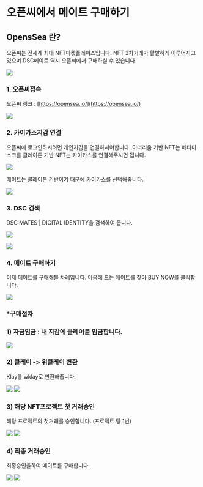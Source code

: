 # 오픈씨에서 메이트 구매하기

## OpensSea 란?

오픈씨는 전세계 최대 NFT마켓플레이스입니다. NFT 2차거래가 활발하게 이루어지고있으며 DSC메이트 역시 오픈씨에서 구매하실 수 있습니다.   &#x20;

![](../.gitbook/assets/download.jpeg)

### 1. 오픈씨접속  &#x20;

오픈씨 링크 : [https://opensea.io/](https://opensea.io/) &#x20;

![](<../.gitbook/assets/제목 없음.png>)

### 2. 카이카스지갑 연결  &#x20;

오픈씨에 로그인하시려면 개인지갑을 연결하셔야합니다. 이더리움 기반 NFT는 메타마스크를 클레이튼 기반 NFT는 카이카스를 연결해주시면 됩니다.&#x20;

![](<../.gitbook/assets/제목 없음 0.png>)

메이트는 클레이튼 기반이기 때문에 카이카스를 선택해줍니다.    &#x20;

![](<../.gitbook/assets/제목 없음 1.png>)

### 3. DSC 검색 &#x20;

DSC MATES | DIGITAL IDENTITY을 검색하여 줍니다.&#x20;

![](<../.gitbook/assets/제목 없음 3.png>)

![](<../.gitbook/assets/제목 없음 4.png>)

### 4. 메이트 구매하기&#x20;

이제 메이트를 구매해볼 차례입니다. 마음에 드는 메이트를 찾아 BUY NOW를 클릭합니다.   &#x20;

![](<../.gitbook/assets/제목 없음 5.png>)

### \*구매절차

### 1) 자금입금 : 내 지갑에 클레이를 입금합니다.  &#x20;

![](<../.gitbook/assets/제목 없음 8.png>)

### 2) 클레이 -> 위클레이 변환

Klay를 wklay로 변환해줍니다.   &#x20;

![](<../.gitbook/assets/제목 없음 9.png>) ![](<../.gitbook/assets/제목 없음 10.png>)

### 3) 해당 NFT프로젝트 첫 거래승인

해당 프로젝트의 첫거래를 승인합니다. (프로젝트 당 1번)       &#x20;

![](<../.gitbook/assets/제목 없음 11.png>) ![](<../.gitbook/assets/제목 없음 12.png>)

### 4) 최종 거래승인&#x20;

최종승인을하여 메이트를 구매합니다.   &#x20;

![](<../.gitbook/assets/제목 없음 13.png>) ![](<../.gitbook/assets/제목 없음 14.png>)
